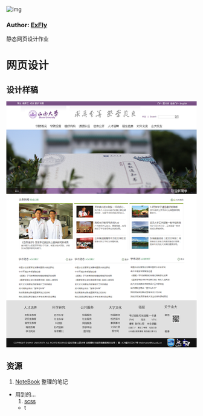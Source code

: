 ![img](https://avatars1.githubusercontent.com/u/22613193?v=3&s=466)
### Author: [ExFly](https://github.com/ExFly)

静态网页设计作业

# 网页设计

## 设计样稿
![终稿](./others/design/final.png)

## 资源
1. [NoteBook](https://github.com/ExFly/NoteBookForDevelop/tree/master/%E8%AF%AD%E8%A8%80%E6%96%87%E6%A1%A3/web) 整理的笔记
* 用到的...
  1. [scss](http://www.w3cplus.com/sassguide/)
  * t
